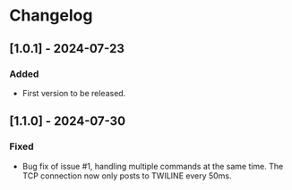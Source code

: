 # Changelog

## [1.0.1] - 2024-07-23
### Added
- First version to be released.

## [1.1.0] - 2024-07-30
### Fixed
- Bug fix of issue #1, handling multiple commands at the same time. The TCP connection now only posts to TWILINE every 50ms.

